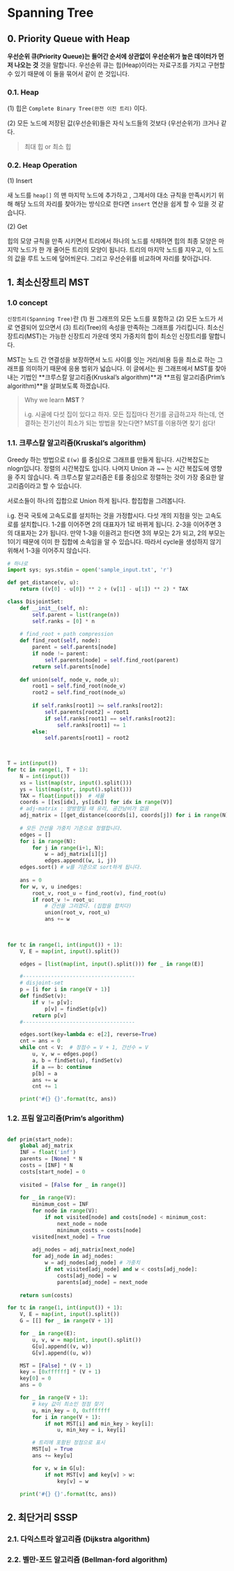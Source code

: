 # Spanning Tree

## 0. Priority Queue with Heap

**우선순위 큐(Priority Queue)는 들어간 순서에 상관없이** **우선순위가 높은 데이터가 먼저 나오는 것** 것을 말합니다. 우선순위 큐는 힙(Heap)이라는 자료구조를 가지고 구현할 수 있기 때문에 이 둘을 묶어서 같이 쓴 것입니다.

### 0.1. Heap


(1) 힙은 `Complete Binary Tree(완전 이진 트리)` 이다.

(2) 모든 노드에 저장된 값(우선순위)들은 자식 노드들의 것보다 (우선순위가) 크거나 같다.

> 최대 힙 or 최소 힙

### 0.2. Heap Operation

(1) Insert

새 노드를 `heap[]` 의 맨 마지막 노드에 추가하고 , 그제서야 대소 규칙을 만족시키기 위해 해당 노드의 자리를 찾아가는 방식으로 한다면 `insert` 연산을 쉽게 할 수 있을 것 같습니다.

(2) Get

힙의 모양 규칙을 만족 시키면서 트리에서 하나의 노드를 삭제하면 힙의 최종 모양은 마지막 노드가 한 개 줄어든 트리의 모양이 됩니다. 트리의 마지막 노드를 지우고, 이 노드의 값을 루트 노드에 덮어씌운다. 그리고 우선순위를 비교하며 자리를 찾아갑니다.



## 1. 최소신장트리 MST

### 1.0 concept

`신장트리(Spanning Tree)`란 (1) 원 그래프의 모든 노드를 포함하고 (2) 모든 노드가 서로 연결되어 있으면서 (3) 트리(Tree)의 속성을 만족하는 그래프를 가리킵니다. 최소신장트리(MST)는 가능한 신장트리 가운데 엣지 가중치의 합이 최소인 신장트리를 말합니다. 

MST는 노드 간 연결성을 보장하면서 노드 사이를 잇는 거리/비용 등을 최소로 하는 그래프를 의미하기 때문에 응용 범위가 넓습니다. 이 글에서는 원 그래프에서 MST를 찾아내는 기법인 **크루스칼 알고리즘(Kruskal’s algorithm)**과 **프림 알고리즘(Prim’s algorithm)**을 살펴보도록 하겠습니다.

> Why we learn **MST** ? 
>
> i.g. 시골에 다섯 집이 있다고 하자. 모든 집집마다 전기를 공급하고자 하는데, 연결하는 전기선이 최소가 되는 방법을 찾는다면? MST를 이용하면 찾기 쉽다!

### 1.1. 크루스칼 알고리즘(Kruskal’s algorithm)

Greedy 하는 방법으로 `E(w)` 를 중심으로 그래프를 만들게 됩니다. 시간복잡도는 nlogn입니다. 정렬의 시간복잡도 입니다. 나머지 Union 과 ~~ 는 시간 복잡도에 영향을 주지 않습니다. 즉 크루스칼 알고리즘은 E를 중심으로 정렬하는 것이 가장 중요한 알고리즘이라고 할 수 있습니다.

서로소들이 하나의 집합으로 Union 하게 됩니다. 합집합을 그려봅니다. 

i.g. 전국 국토에 고속도로를 설치하는 것을 가정합시다. 다섯 개의 지점을 잇는 고속도로를 설치합니다. 1-2를 이어주면 2의 대표자가 1로 바뀌게 됩니다. 2-3을 이어주면 3의 대표자는 2가 됩니다. 만약 1-3을 이을려고 한다면 3의 부모는 2가 되고, 2의 부모는 1이기 때문에 이미 한 집합에 소속임을 알 수 있습니다. 따라서 cycle을 생성하지 않기 위해서 1-3을 이어주지 않습니다.

```python
# 하나로
import sys; sys.stdin = open('sample_input.txt', 'r')

def get_distance(v, u):
    return ((v[0] - u[0]) ** 2 + (v[1] - u[1]) ** 2) * TAX

class DisjointSet:
    def __init__(self, n):
        self.parent = list(range(n))
        self.ranks = [0] * n
    
    # find_root + path compression
    def find_root(self, node):
        parent = self.parents[node]
        if node != parent:
            self.parents[node] = self.find_root(parent)
        return self.parents[node]
    
    def union(self, node_v, node_u):
        root1 = self.find_root(node_v)
        root2 = self.find_root(node_u)
        
        if self.ranks[root1] >= self.ranks[root2]:
            self.parents[root2] = root1
            if self.ranks[root1] == self.ranks[root2]:
                self.ranks[root1] += 1
        else:
            self.parents[root1] = root2
        


T = int(input())
for tc in range(1, T + 1):
	N = int(input())
    xs = list(map(str, input().split()))
    ys = list(map(str, input().split()))
    TAX = float(input())  # 세율
    coords = [[xs[idx], ys[idx]] for idx in range(V)]
    # adj-matrix : 양방향일 때 유리, 공간낭비가 없음
    adj_matrix = [[get_distance(coords[i], coords[j]) for i in range(N)] for j in range(N)]
    
    # 모든 간선을 가중치 기준으로 정렬합니다.
    edges = []
    for i in range(N):
        for j in range(i+1, N):
            w = adj_matrix[i][j]
            edges.append((w, i, j))
    edges.sort() # w를 기준으로 sort하게 됩니다.
    
    ans = 0
    for w, v, u inedges:
        root_v, root_u = find_root(v), find_root(u)
        if root_v != root_u:
            # 간선을 그리겠다. (집합을 합치다)
            union(root_v, root_u)
            ans += w
            
    
```



```python
for tc in range(1, int(input()) + 1):
    V, E = map(int, input().split())

    edges = [list(map(int, input().split())) for _ in range(E)]

    #------------------------------------
    # disjoint-set
    p = [i for i in range(V + 1)]
    def findSet(v):
        if v != p[v]:
            p[v] = findSet(p[v])
        return p[v]
    #------------------------------------

    edges.sort(key=lambda e: e[2], reverse=True)
    cnt = ans = 0
    while cnt < V:  # 정점수 = V + 1, 간선수 = V
        u, v, w = edges.pop()
        a, b = findSet(u), findSet(v)
        if a == b: continue
        p[b] = a
        ans += w
        cnt += 1

    print('#{} {}'.format(tc, ans))
```



### 1.2. 프림 알고리즘(Prim’s algorithm)

```python

def prim(start_node):
    global adj_matrix
    INF = float('inf')
    parents = [None] * N
    costs = [INF] * N
    costs[start_node] = 0
    
    visited = [False for _ in range()]
	
    for _ in range(V):
        minimum_cost = INF
        for node in range(V):
            if not visited[node] and costs[node] < minimum_cost:
                next_node = node
                minimum_costs = costs[node]
        visited[next_node] = True
        
        adj_nodes = adj_matrix[next_node]
        for adj_node in adj_nodes:
            w = adj_nodes[adj_node] # 가중치
           	if not visited[adj_node] and w < costs[adj_node]:
                costs[adj_node] = w
                parents[adj_node] = next_node
                              
    return sum(costs)            
```



```python
for tc in range(1, int(input()) + 1):
    V, E = map(int, input().split())
    G = [[] for _ in range(V + 1)]

    for _ in range(E):
        u, v, w = map(int, input().split())
        G[u].append((v, w))
        G[v].append((u, w))

    MST = [False] * (V + 1)
    key = [0xffffff] * (V + 1)
    key[0] = 0
    ans = 0

    for _ in range(V + 1):
        # key 값이 최소인 정점 찾기
        u, min_key = 0, 0xfffffff
        for i in range(V + 1):
            if not MST[i] and min_key > key[i]:
                u, min_key = i, key[i]

        # 트리에 포함된 정점으로 표시
        MST[u] = True
        ans += key[u]

        for v, w in G[u]:
            if not MST[v] and key[v] > w:
                key[v] = w

    print('#{} {}'.format(tc, ans))
```





## 2. 최단거리 SSSP

### 2.1. 다익스트라 알고리즘 (Dijkstra algorithm)



### 2.2. 벨만-포드 알고리즘 (Bellman-ford algorithm)

